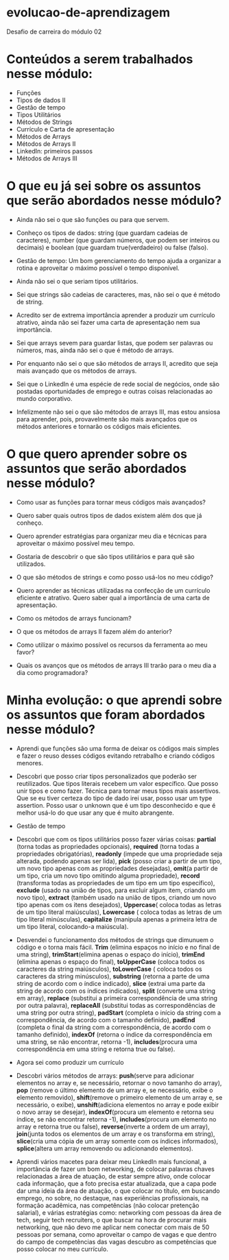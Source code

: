 # evolucao-de-aprendizagem

Desafio de carreira do módulo 02

# Conteúdos a serem trabalhados nesse módulo:

* Funções
* Tipos de dados II
* Gestão de tempo
* Tipos Utilitários
* Métodos de Strings
* Currículo e Carta de apresentação
* Métodos de Arrays
* Métodos de Arrays II
* LinkedIn: primeiros passos
* Métodos de Arrays III

# O que eu já sei sobre os assuntos que serão abordados nesse módulo?

* Ainda não sei o que são funções ou para que servem.

* Conheço os tipos de dados: string (que guardam cadeias de caracteres), number (que guardam números, que podem ser inteiros ou decimais) e boolean (que guardam true(verdadeiro) ou false (falso).

* Gestão de tempo: Um bom gerenciamento do tempo ajuda a organizar a rotina e aproveitar o máximo possível o tempo disponível.

* Ainda não sei o que seriam tipos utilitários.

* Sei que strings são cadeias de caracteres, mas, não sei o que é método de string.

* Acredito ser de extrema importância aprender a produzir um currículo atrativo, ainda não sei fazer uma carta de apresentação nem sua importância.

* Sei que arrays sevem para guardar listas, que podem ser palavras ou números, mas, ainda não sei o que é método de arrays.

* Por enquanto não sei o que são métodos de arrays II, acredito que seja mais avançado que os métodos de arrays.

* Sei que o LinkedIn é uma espécie de rede social de negócios, onde são postadas oportunidades de emprego e outras coisas relacionadas ao mundo corporativo.

* Infelizmente não sei o que são métodos de arrays III, mas estou ansiosa para aprender, pois, provavelmente são mais avançados que os métodos anteriores e tornarão os códigos mais eficientes.

# O que quero aprender sobre os assuntos que serão abordados nesse módulo?

* Como usar as funções para tornar meus códigos mais avançados?

* Quero saber quais outros tipos de dados existem além dos que já conheço.

* Quero aprender estratégias para organizar meu dia e técnicas para aproveitar o máximo possível meu tempo.

* Gostaria de descobrir o que são tipos utilitários e para quê são utilizados.

* O que são métodos de strings e como posso usá-los no meu código?

* Quero aprender as técnicas utilizadas na confecção de um currículo eficiente e atrativo. Quero saber qual a importância de uma carta de apresentação.

* Como os métodos de arrays funcionam?

* O que os métodos de arrays II fazem além do anterior?

* Como utilizar o máximo possível os recursos da ferramenta ao meu favor?

* Quais os avanços que os métodos de arrays III trarão para o meu dia a dia como programadora?

# Minha evolução: o que aprendi sobre os assuntos que foram abordados nesse módulo?

* Aprendi que funções são uma forma de deixar os códigos mais simples e fazer o reuso desses códigos evitando retrabalho e criando códigos menores.

* Descobri que posso criar tipos personalizados que poderão ser reutilizados. Que tipos literais recebem um valor específico. Que posso unir tipos e como fazer. Técnica para tornar meus tipos mais assertivos. Que se eu tiver certeza do tipo de dado irei usar, posso usar um type assertion. Posso usar o unknown que é um tipo desconhecido e que é melhor usá-lo do que usar any que é muito abrangente.

* Gestão de tempo

* Descobri que com os tipos utilitários posso fazer várias coisas: **partial** (torna todas as propriedades opcionais), **required** (torna todas a propriedades obrigatórias), **readonly** (impede que uma propriedade seja alterada, podendo apenas ser lida), **pick** (posso criar a partir de um tipo, um novo tipo apenas com as propriedades desejadas), **omit**(a partir de um tipo, cria um novo tipo omitindo alguma propriedade), **record** (transforma todas as propriedades de um tipo em um tipo específico), **exclude** (usado na união de tipos, para excluir algum item, criando um novo tipo), **extract** (também usado na união de tipos, criando um novo tipo apenas com os itens desejados), **Uppercase**( coloca todas as letras de um tipo literal maiúsculas), **Lowercase** ( coloca todas as letras de um tipo literal minúsculas), **capitalize** (manipula apenas a primeira letra de um tipo literal, colocando-a maiúscula). 

* Desvendei o funcionamento dos métodos de strings que dimunuem o código e o torna mais fácil. **Trim** (elimina espaços no início e no final de uma string), **trimStart**(elimina apenas o espaço do início), **trimEnd** (elimina apenas o espaço do final), **toUpperCase** (coloca todos os caracteres da string maiúsculos), **toLowerCase** ( coloca todos os caracteres da string minúsculos), **substring** (retorna a parte de uma string de acordo com o índice indicado), **slice** (extrai uma parte da string de acordo com os índices indicados), **split** (converte uma string em array), **replace** (substitui a primeira correspondência de uma string por outra palavra), **replaceAll** (substitui todas as correspondências de uma string por outra string), **padStart** (completa o início da string com a correspondência, de acordo com o tamanho definido), **padEnd** (completa o final da string com a correspondência, de acordo com o tamanho definido), **indexOf** (retorna o índice da correspondência em uma string, se não encontrar, retorna -1), **includes**(procura uma correspondência em uma string e retorna true ou false).

* Agora sei como produzir um currículo

* Descobri vários métodos de arrays: **push**(serve para adicionar elementos no array e, se necessário, retornar o novo tamanho do array), **pop** (remove o último elemento de um array e, se necessário, exibe o elemento removido), **shift**(remove o primeiro elemento de um array e, se necessário, o exibe), **unshift**(adiciona elementos no array e pode exibir o novo array se desejar), **indexOf**(procura um elemento e retorna seu índice, se não encontrar retorna -1), **includes**(procura um elemento no array e retorna true ou false), **reverse**(inverte a ordem de um array), **join**(junta todos os elementos de um array e os transforma em string), **slice**(cria uma cópia de um array somente com os índices informados), **splice**(altera um array removendo ou adicionando elementos).

* Aprendi vários macetes para deixar meu LinkedIn mais funcional, a importância de fazer um bom networking, de colocar palavras chaves relacionadas a área de atuação, de estar sempre ativo, onde colocar cada informação, que a foto precisa estar atualizada, que a capa pode dar uma ideia da área de atuação, o que colocar no título, em buscando emprego, no sobre, no destaque, nas experiências profissionais, na formação acadêmica, nas competências (não colocar pretenção salarial), e várias estratégias como: networking com pessoas da área de tech, seguir tech recruiters, o que buscar na hora de procurar mais networking, que não devo me aplicar nem conectar com mais de 50 pessoas por semana, como aproveitar o campo de vagas e que dentro do campo de competências das vagas descubro as competências que posso colocar no meu currículo.
